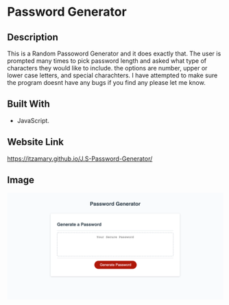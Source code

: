# Password Generator

## Description
This is a Random Passoword Generator and it does exactly that. The user is prompted many times to pick password length and asked what type of characters they would like to include. the options are number, upper or lower case letters, and special charachters.
I have attempted to make sure the program doesnt have any bugs if you find any please let me know.

## Built With
* JavaScript.

## Website Link
https://itzamary.github.io/J.S-Password-Generator/

## Image
![](./assets/images/screenShot.png)